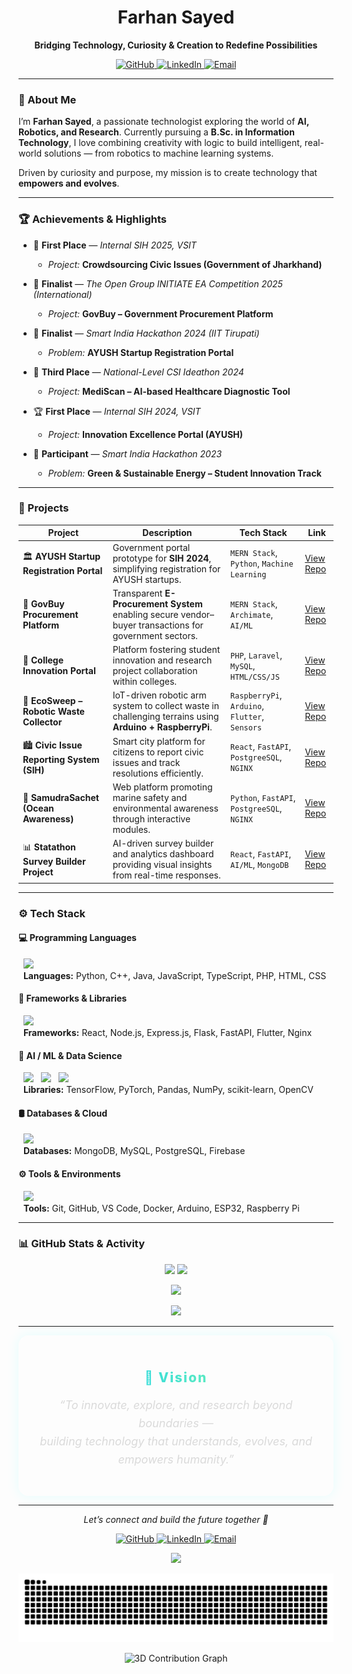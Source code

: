 <h1 align="center">Farhan Sayed</h1>

<p align="center">
  <b>Bridging Technology, Curiosity & Creation to Redefine Possibilities</b>
</p>

<p align="center">
  <a href="https://github.com/FarhanSayed16" target="_blank">
    <img src="https://img.shields.io/badge/GitHub-181717?style=for-the-badge&logo=github&logoColor=white" alt="GitHub" />
  </a>
  <a href="https://linkedin.com/in/farhansayed16" target="_blank">
    <img src="https://img.shields.io/badge/LinkedIn-0A66C2?style=for-the-badge&logo=linkedin&logoColor=white" alt="LinkedIn" />
  </a>
  <a href="mailto:farhansayed@example.com" target="_blank">
    <img src="https://img.shields.io/badge/Email-D14836?style=for-the-badge&logo=gmail&logoColor=white" alt="Email" />
  </a>
</p>

---

### 🧠 About Me

I’m **Farhan Sayed**, a passionate technologist exploring the world of **AI, Robotics, and Research**.
Currently pursuing a **B.Sc. in Information Technology**, I love combining creativity with logic to build intelligent, real-world solutions — from robotics to machine learning systems.

Driven by curiosity and purpose, my mission is to create technology that **empowers and evolves**.

---

### 🏆 Achievements & Highlights

-   🥇 **First Place** — *Internal SIH 2025, VSIT*
    -   *Project:* **Crowdsourcing Civic Issues (Government of Jharkhand)**

-   🏅 **Finalist** — *The Open Group INITIATE EA Competition 2025 (International)*
    -   *Project:* **GovBuy – Government Procurement Platform**

-   🧠 **Finalist** — *Smart India Hackathon 2024 (IIT Tirupati)*
    -   *Problem:* **AYUSH Startup Registration Portal**

-   🥉 **Third Place** — *National-Level CSI Ideathon 2024*
    -   *Project:* **MediScan – AI-based Healthcare Diagnostic Tool**

-   🏆 **First Place** — *Internal SIH 2024, VSIT*
    -   *Project:* **Innovation Excellence Portal (AYUSH)**

-   🌿 **Participant** — *Smart India Hackathon 2023*
    -   *Problem:* **Green & Sustainable Energy – Student Innovation Track**

---

### 🚀 Projects

| Project                                    | Description                                                                                                      | Tech Stack                                  | Link                                                                                  |
| ------------------------------------------ | ---------------------------------------------------------------------------------------------------------------- | ------------------------------------------- | ------------------------------------------------------------------------------------- |
| 🏛️ **AYUSH Startup Registration Portal** | Government portal prototype for **SIH 2024**, simplifying registration for AYUSH startups.                         | `MERN Stack`, `Python`, `Machine Learning`          | [View Repo](https://github.com/FarhanSayed16/Ayush-Startup-Smart-India-Hackathon)       |
| 💼 **GovBuy Procurement Platform** | Transparent **E-Procurement System** enabling secure vendor–buyer transactions for government sectors.             | `MERN Stack`, `Archimate`, `AI/ML`       | [View Repo](https://github.com/FarhanSayed16/GovBuy---Government-Procurement-Platform) |
| 🧠 **College Innovation Portal** | Platform fostering student innovation and research project collaboration within colleges.                          | `PHP`, `Laravel`, `MySQL`, `HTML/CSS/JS`    | [View Repo](https://github.com/FarhanSayed16/College-Innovation-portal)                 |
| 🤖 **EcoSweep – Robotic Waste Collector** | IoT-driven robotic arm system to collect waste in challenging terrains using **Arduino + RaspberryPi**.                  | `RaspberryPi`, `Arduino`, `Flutter`, `Sensors`    | [View Repo](https://github.com/FarhanSayed16/EcoSweep-App-Control)                      |
| 🏙️ **Civic Issue Reporting System (SIH)** | Smart city platform for citizens to report civic issues and track resolutions efficiently.                         | `React`, `FastAPI`, `PostgreeSQL`, `NGINX`      | [View Repo](https://github.com/FarhanSayed16/civic-issue-reporter)                      |
| 🌊 **SamudraSachet (Ocean Awareness)** | Web platform promoting marine safety and environmental awareness through interactive modules.                      | `Python`, `FastAPI`, `PostgreeSQL`, `NGINX`    | [View Repo](https://github.com/FarhanSayed16/Project-Samudra-Sachet)                    |
| 📊 **Statathon Survey Builder Project** | AI-driven survey builder and analytics dashboard providing visual insights from real-time responses.               | `React`, `FastAPI`, `AI/ML`, `MongoDB`        | [View Repo](https://github.com/FarhanSayed16/statathon-survey-builder)                  |

---

### ⚙️ Tech Stack

#### 💻 Programming Languages
<p align="left">
  <img src="https://skillicons.dev/icons?i=python,cpp,java,js,ts,php,html,css" /><br/>
  <b>Languages:</b> Python, C++, Java, JavaScript, TypeScript, PHP, HTML, CSS
</p>

#### 🧩 Frameworks & Libraries
<p align="left">
  <img src="https://skillicons.dev/icons?i=react,nodejs,express,flask,fastapi,flutter,nginx" /><br/>
  <b>Frameworks:</b> React, Node.js, Express.js, Flask, FastAPI, Flutter, Nginx
</p>

#### 🧠 AI / ML & Data Science
<p align="left">
  <img src="https://skillicons.dev/icons?i=tensorflow,pytorch" />
  <img src="https://upload.wikimedia.org/wikipedia/commons/e/ed/Pandas_logo.svg" height="40" />
  <img src="https://upload.wikimedia.org/wikipedia/commons/3/31/NumPy_logo_2020.svg" height="40" />
  <br/>
  <b>Libraries:</b> TensorFlow, PyTorch, Pandas, NumPy, scikit-learn, OpenCV
</p>

#### 🛢️ Databases & Cloud
<p align="left">
  <img src="https://skillicons.dev/icons?i=mongodb,mysql,postgresql,firebase" /><br/>
  <b>Databases:</b> MongoDB, MySQL, PostgreSQL, Firebase
</p>

#### ⚙️ Tools & Environments
<p align="left">
  <img src="https://skillicons.dev/icons?i=git,github,vscode,docker,arduino,raspberrypi" /><br/>
  <b>Tools:</b> Git, GitHub, VS Code, Docker, Arduino, ESP32, Raspberry Pi
</p>

---

### 📊 GitHub Stats & Activity

<p align="center">
  <img src="https://github-readme-stats.vercel.app/api?username=FarhanSayed16&show_icons=true&theme=tokyonight&rank_icon=github&hide_border=true&bg_color=0D1117" height="165" />
  <img src="https://github-readme-streak-stats.herokuapp.com/?user=FarhanSayed16&theme=tokyonight&hide_border=true&background=0D1117" height="165" />
</p>
<p align="center">
  <img src="https://streak-stats.demolab.com/?user=FarhanSayed16&theme=tokyonight&hide_border=true&background=0D1117" height="165" /></p>
<p align="center">
  <img src="https://github-readme-activity-graph.vercel.app/graph?username=FarhanSayed16&theme=react-dark&bg_color=0D1117&color=70a5fd&line=38bdae&point=ffffff&hide_border=true" />
</p>

---

<div align="center" style="border: 1px solid rgba(255, 255, 255, 0.1); border-radius: 16px; padding: 25px; max-width: 750px; margin: auto; box-shadow: 0 0 20px rgba(0, 255, 255, 0.1);">
  <h2 style="background: linear-gradient(90deg, #00C9FF, #92FE9D); -webkit-background-clip: text; color: transparent; font-weight: 800; letter-spacing: 2px; margin-bottom: 10px;">
    🌌 Vision
  </h2>
  <p style="font-size: 18px; color: #DADADA; font-style: italic; line-height: 1.6;">
    “To innovate, explore, and research beyond boundaries —<br>
    building technology that understands, evolves, and empowers humanity.”
  </p>
</div>

---

<p align="center">
  <i>Let’s connect and build the future together 🚀</i>
</p>

<p align="center">
  <a href="https://github.com/FarhanSayed16" target="_blank">
    <img src="https://img.shields.io/badge/GitHub-181717?style=for-the-badge&logo=github&logoColor=white" alt="GitHub" />
  </a>
  <a href="https://linkedin.com/in/farhansayed16" target="_blank">
    <img src="https://img.shields.io/badge/LinkedIn-0A66C2?style=for-the-badge&logo=linkedin&logoColor=white" alt="LinkedIn" />
  </a>
  <a href="mailto:farhansayed@example.com" target="_blank">
    <img src="https://img.shields.io/badge/Email-D14836?style=for-the-badge&logo=gmail&logoColor=white" alt="Email" />
  </a>
</p>

<p align="center">
  <img src="https://readme-typing-svg.herokuapp.com?size=24&duration=4000&color=00C9FF&center=true&vCenter=true&width=600&lines=This+is+Farhan+Sayed!;AI+%7C+Robotics+%7C+Research;Exploring+Technology+Beyond+Boundaries" />
</p>

<p align="center">
  <img src="https://raw.githubusercontent.com/FarhanSayed16/FarhanSayed16/output/snake.svg" alt="Snake animation" />
</p>

<p align="center">
  <img src="https://raw.githubusercontent.com/FarhanSayed16/FarhanSayed16/main/3d-contribution.gif" alt="3D Contribution Graph" />
</p>
